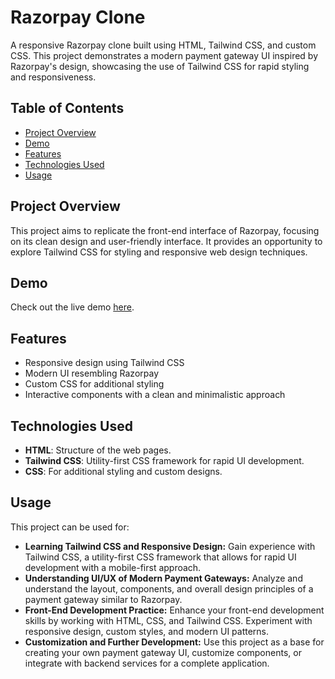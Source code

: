 # Razorpay Clone


A responsive Razorpay clone built using HTML, Tailwind CSS, and custom CSS. This project demonstrates a modern payment gateway UI inspired by Razorpay's design, showcasing the use of Tailwind CSS for rapid styling and responsiveness.

## Table of Contents

- [Project Overview](#project-overview)
- [Demo](#demo)
- [Features](#features)
- [Technologies Used](#technologies-used)
- [Usage](#usage)

## Project Overview

This project aims to replicate the front-end interface of Razorpay, focusing on its clean design and user-friendly interface. It provides an opportunity to explore Tailwind CSS for styling and responsive web design techniques.

## Demo

Check out the live demo [here](razor-delta.vercel.app).

## Features

- Responsive design using Tailwind CSS
- Modern UI resembling Razorpay
- Custom CSS for additional styling
- Interactive components with a clean and minimalistic approach

## Technologies Used

- **HTML**: Structure of the web pages.
- **Tailwind CSS**: Utility-first CSS framework for rapid UI development.
- **CSS**: For additional styling and custom designs.

## Usage

This project can be used for:

- **Learning Tailwind CSS and Responsive Design:** Gain experience with Tailwind CSS, a utility-first CSS framework that allows for rapid UI development with a mobile-first approach.
- **Understanding UI/UX of Modern Payment Gateways:** Analyze and understand the layout, components, and overall design principles of a payment gateway similar to Razorpay.
- **Front-End Development Practice:** Enhance your front-end development skills by working with HTML, CSS, and Tailwind CSS. Experiment with responsive design, custom styles, and modern UI patterns.
- **Customization and Further Development:** Use this project as a base for creating your own payment gateway UI, customize components, or integrate with backend services for a complete application.


